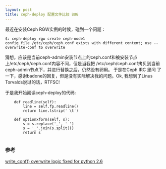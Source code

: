 ```yaml
---
layout: post
title: ceph-deploy 配置文件比较 BUG
---
```


最近在安装Ceph RGW实例的时候，碰到一个问题：

```
$: ceph-deploy rgw create ceph-node1
config file /etc/ceph/ceph.conf exists with different content; use --overwrite-conf to overwrite
```

猜想，应该是当前ceph-admin安装节点上的ceph.conf和被安装节点上/etc/ceph/ceph.conf内容不同，但是当我把
/etc/ceph/ceph.conf拷贝到当前ceph-admin节点下，并进行替换之后，仍然没有卵用。 于是在Ceph IRC 里问
了一下，感谢badone的回复，但是没有实际解决我的问题。Ok, 我想到了Linus Torvalds说过的话，RTFSC!

于是我开始阅读ceph-deploy的代码:
```
    def readline(self):
        line = self.fp.readline()
        return line.lstrip(' \t')

    def optionxform(self, s):
        s = s.replace('_', ' ')
        s = '_'.join(s.split())
        return s


```




### 参考
[write_conf() overwrite logic fixed for python 2.6](https://github.com/ceph/ceph-deploy/pull/207)
